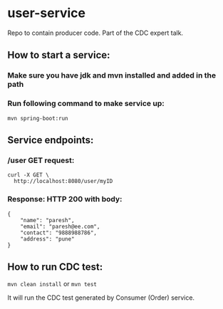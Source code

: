 # user-service
Repo to contain producer code. Part of the CDC expert talk.

## How to start a service:

### Make sure you have jdk and mvn installed and added in the path
### Run following command to make service up:
```mvn spring-boot:run```

## Service endpoints:
  
  ### /user GET request:
  ```
  curl -X GET \
    http://localhost:8080/user/myID 
  ```
  ### Response: HTTP 200 with body:
  ```
  {
      "name": "paresh",
      "email": "paresh@ee.com",
      "contact": "9888988786",
      "address": "pune"
  }
  ```

## How to run CDC test:
```mvn clean install``` or ```mvn test```

It will run the CDC test generated by Consumer (Order) service.
